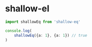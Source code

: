 # shallow-el

```typescript
import shallowEq from 'shallow-eq'

console.log(
    shallowEq({a: 1}, {a: 1}) // true
)
```